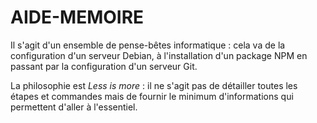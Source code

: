 # AIDE-MEMOIRE

Il s'agit d'un ensemble de pense-bêtes informatique : cela va de la configuration d'un serveur Debian, à l'installation d'un package NPM en passant par la configuration d'un serveur Git.

La philosophie est *Less is more* : il ne s'agit pas de détailler toutes les étapes et commandes mais de fournir le minimum d'informations qui permettent d'aller à l'essentiel. 